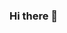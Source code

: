 ### Hi there 👋

<!--
**Honey-10/Honey-10** is a ✨ _special_ ✨ repository because its `README.md` (this file) appears on your GitHub profile.

<h2>Hey! 👋</h2>
[![Visitor](https://visitor-badge.laobi.icu/badge?page_id=Honey-10.Honey-10)](https://github.com/Honey-10) [![GitHub followers](https://img.shields.io/github/followers/Honey-10.svg?style=social&label=Follow)](https://github.com/Honey-10?tab=followers)

